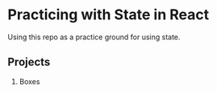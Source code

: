 # Practicing with State in React

Using this repo as a practice ground for using state.

## Projects

1. Boxes
